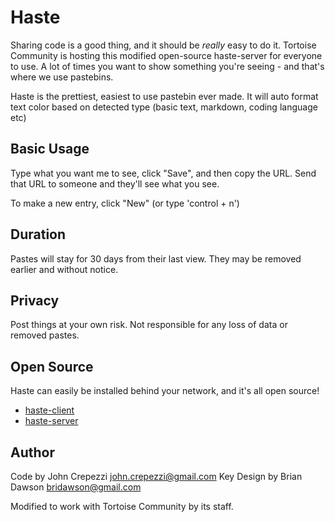 # Haste

Sharing code is a good thing, and it should be _really_ easy to do it.
Tortoise Community is hosting this modified open-source haste-server for everyone to use.
A lot of times you want to show something you're seeing - and that's where we
use pastebins.

Haste is the prettiest, easiest to use pastebin ever made.
It will auto format text color based on detected type (basic text, markdown, coding language etc)

## Basic Usage

Type what you want me to see, click "Save", and then copy the URL.
Send that URL to someone and they'll see what you see.

To make a new entry, click "New" (or type 'control + n')

## Duration

Pastes will stay for 30 days from their last view. 
They may be removed earlier and without notice.

## Privacy

Post things at your own risk.
Not responsible for any loss of data or removed pastes.

## Open Source

Haste can easily be installed behind your network, and it's all open source!

* [haste-client](https://github.com/seejohnrun/haste-client)
* [haste-server](https://github.com/seejohnrun/haste-server)

## Author

Code by John Crepezzi <john.crepezzi@gmail.com>
Key Design by Brian Dawson <bridawson@gmail.com>

Modified to work with Tortoise Community by its staff.

